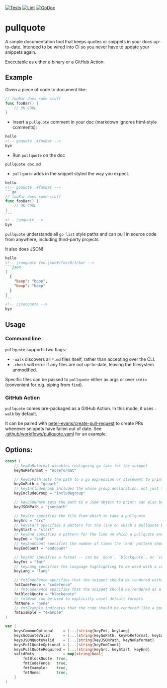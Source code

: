 [![Tests](https://github.com/jwilner/pullquote/workflows/tests/badge.svg)](https://github.com/jwilner/pullquote/workflows/)
[![Lint](https://github.com/jwilner/pullquote/workflows/lint/badge.svg)](https://github.com/jwilner/pullquote/actions?query=workflow%3Alint+branch%3Amain)
[![GoDoc](https://godoc.org/github.com/jwilner/pullquote?status.svg)](https://godoc.org/github.com/jwilner/pullquote)


# pullquote

A simple documentation tool that keeps quotes or snippets in your docs up-to-date. Intended to be wired into CI so you never have to update your snippets again.

Executable as either a binary or a GitHub Action.

## Example

Given a piece of code to document like:
<!-- goquote testdata/test_processFiles/gopath#fooBar -->
```go
// fooBar does some stuff
func fooBar() {
	// OK COOL
}
```
<!-- /goquote -->

- Insert a `pullquote` comment in your doc (markdown ignores html-style comments):
<!-- pullquote src=testdata/test_processFiles/gopath/README.md start=hello end=bye fmt=codefence lang=md -->
```md
hello
<!-- goquote .#fooBar -->
bye
```
<!-- /pullquote -->

- Run `pullquote` on  the doc
```shell
pullquote doc.md
```

- `pullquote` adds in the snippet styled the way you expect.
<!-- pullquote src=testdata/test_processFiles/gopath/README.expected.md start=hello end=bye fmt=codefence lang=md -->
~~~md
hello
<!-- goquote .#fooBar -->
```go
// fooBar does some stuff
func fooBar() {
	// OK COOL
}
```
<!-- /goquote -->
bye
~~~
<!-- /pullquote -->

`pullquote` understands all `go list` style paths and can pull in source code from anywhere, including third-party projects.

It also does JSON!
<!-- pullquote src=testdata/test_processFiles/jsonpath/README.expected.md start=hello end=bye fmt=codefence lang=md -->
~~~md
hello
<!-- jsonquote foo.json#/foo/0/1/bar -->
```json
[
  {
    "beep": "boop",
    "boop": "beep"
  }
]
```
<!-- /jsonquote -->
bye
~~~
<!-- /pullquote -->

## Usage

### Command line

`pullquote` supports two flags:

- `-walk` discovers all `*.md` files itself, rather than accepting over the CLI.
- `-check` will error if any files are not up-to-date, leaving the filesystem unmodified.

Specific files can be passed to `pullquote` either as args or over `stdin` (convenient for e.g. piping from `find`).

### GitHub Action

`pullquote` comes pre-packaged as a GitHub Action. In this mode, it uses `-walk` by default.

It can be paired with [peter-evans/create-pull-request](https://github.com/peter-evans/create-pull-request) to create PRs whenever snippets have fallen out of date. See [.github/workflows/pullquote.yaml](.github/workflows/pullquote.yaml) for an example.

## Options:

<!-- goquote .#keySrc includegroup -->
```go
const (
	// keyNoReformat disables realigning go tabs for the snippet
	keyNoReformat = "noreformat"

	// keyGoPath sets the path to a go expression or statement to print; can also be specified via goquote tag
	keyGoPath = "gopath"
	// keyIncludeGroup includes the whole group declaration, not just the single named statement
	keyIncludeGroup = "includegroup"

	// keyJSONPath sets the path to a JSON object to print; can also be specified via jsonquote tag
	keyJSONPath = "jsonpath"

	// keySrc specifies the file from which to take a pullquote
	keySrc = "src"
	// keyStart specifies a pattern for the line on which a pullquote begins
	keyStart = "start"
	// keyEnd specifies a pattern for the line on which a pullquote ends
	keyEnd = "end"
	// keyEndCount specifies the number of times the `end` pattern should match before ending the quote; default 1
	keyEndCount = "endcount"

	// keyFmt specifies a format -- can be `none`, `blockquote`, or `codefence`; for goquote, defaults to codefence.
	keyFmt = "fmt"
	// keyLang specifies the language highlighting to be used with a codefence.
	keyLang = "lang"

	// fmtCodeFence specifies that the snippet should be rendered within a "codefence" -- i.e. ```
	fmtCodeFence = "codefence"
	// fmtCodeFence specifies that the snippet should be rendered as a blockquote
	fmtBlockQuote = "blockquote"
	// fmtNone can be used to explicitly unset default formats
	fmtNone = "none"
	// fmtExample indicates that the code should be rendered like a godoc example
	fmtExample = "example"
)
```
<!-- /goquote -->
<!-- goquote .#keysCommonOptional includegroup -->
```go
var (
	keysCommonOptional    = [...]string{keyFmt, keyLang}
	keysGoQuoteValid      = [...]string{keyGoPath, keyNoReformat, keyIncludeGroup}
	keysJSONQuoteValid    = [...]string{keyJSONPath, keyNoReformat}
	keysPullQuoteOptional = [...]string{keyEndCount}
	keysPullQuoteRequired = [...]string{keySrc, keyStart, keyEnd}
	validFmts             = map[string]bool{
		fmtBlockQuote: true,
		fmtCodeFence:  true,
		fmtExample:    true,
		fmtNone:       true,
	}
)
```
<!-- /goquote -->
